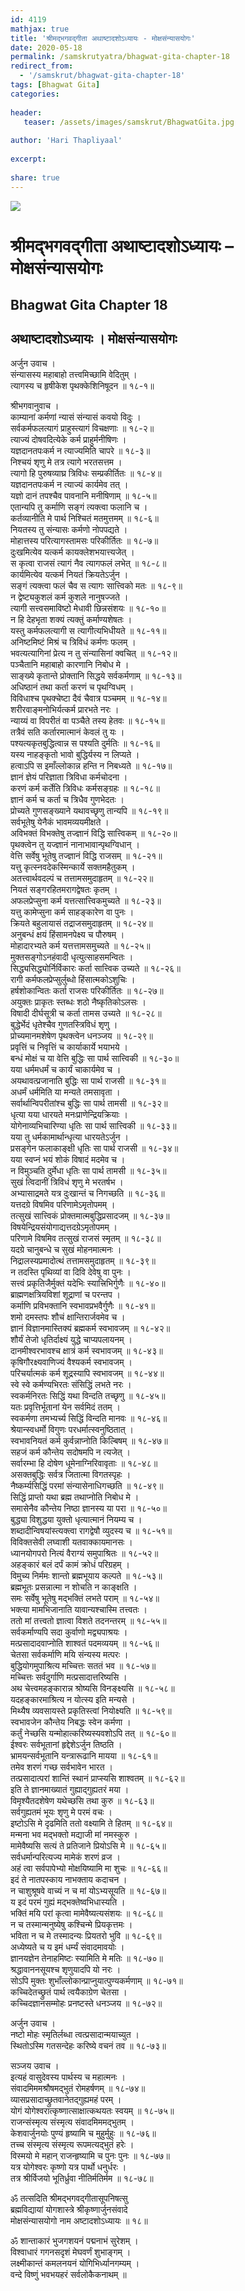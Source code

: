 ```yaml
---    
id: 4119    
mathjax: true    
title: 'श्रीमद्भगवद्गीता अथाष्टादशोऽध्यायः - मोक्षसंन्यासयोगः'    
date: 2020-05-18    
permalink: /samskrutyatra/bhagwat-gita-chapter-18
redirect_from: 
  - '/samskrut/bhagwat-gita-chapter-18'
tags: [Bhagwat Gita]    
categories:    
    
header:    
   teaser: /assets/images/samskrut/BhagwatGita.jpg    
    
author: 'Hari Thapliyaal'    
    
excerpt:    
    
share: true    
---    
```

    
![](/assets/images/samskrut/BhagwatGita.jpg)    
    
# श्रीमद्भगवद्गीता अथाष्टादशोऽध्यायः – मोक्षसंन्यासयोगः   
 
## Bhagwat Gita Chapter 18    
    
## अथाष्टादशोऽध्यायः ।    मोक्षसंन्यासयोगः    
    
अर्जुन उवाच ।    
संन्यासस्य महाबाहो तत्त्वमिच्छामि वेदितुम् ।    
त्यागस्य च हृषीकेश पृथक्केशिनिषूदन ॥ १८-१॥    
    
श्रीभगवानुवाच ।    
काम्यानां कर्मणां न्यासं संन्यासं कवयो विदुः ।    
सर्वकर्मफलत्यागं प्राहुस्त्यागं विचक्षणाः ॥ १८-२॥    
त्याज्यं दोषवदित्येके कर्म प्राहुर्मनीषिणः ।    
यज्ञदानतपःकर्म न त्याज्यमिति चापरे ॥ १८-३॥    
निश्चयं शृणु मे तत्र त्यागे भरतसत्तम ।    
त्यागो हि पुरुषव्याघ्र त्रिविधः सम्प्रकीर्तितः ॥ १८-४॥    
यज्ञदानतपःकर्म न त्याज्यं कार्यमेव तत् ।    
यज्ञो दानं तपश्चैव पावनानि मनीषिणाम् ॥ १८-५॥    
एतान्यपि तु कर्माणि सङ्गं त्यक्त्वा फलानि च ।    
कर्तव्यानीति मे पार्थ निश्चितं मतमुत्तमम् ॥ १८-६॥    
नियतस्य तु संन्यासः कर्मणो नोपपद्यते ।    
मोहात्तस्य परित्यागस्तामसः परिकीर्तितः ॥ १८-७॥    
दुःखमित्येव यत्कर्म कायक्लेशभयात्त्यजेत् ।    
स कृत्वा राजसं त्यागं नैव त्यागफलं लभेत् ॥ १८-८॥    
कार्यमित्येव यत्कर्म नियतं क्रियतेऽर्जुन ।    
सङ्गं त्यक्त्वा फलं चैव स त्यागः सात्त्विको मतः ॥ १८-९॥    
न द्वेष्ट्यकुशलं कर्म कुशले नानुषज्जते ।    
त्यागी सत्त्वसमाविष्टो मेधावी छिन्नसंशयः ॥ १८-१०॥    
न हि देहभृता शक्यं त्यक्तुं कर्माण्यशेषतः ।    
यस्तु कर्मफलत्यागी स त्यागीत्यभिधीयते ॥ १८-११॥    
अनिष्टमिष्टं मिश्रं च त्रिविधं कर्मणः फलम् ।    
भवत्यत्यागिनां प्रेत्य न तु संन्यासिनां क्वचित् ॥ १८-१२॥    
पञ्चैतानि महाबाहो कारणानि निबोध मे ।    
साङ्ख्ये कृतान्ते प्रोक्तानि सिद्धये सर्वकर्मणाम् ॥ १८-१३॥    
अधिष्ठानं तथा कर्ता करणं च पृथग्विधम् ।    
विविधाश्च पृथक्चेष्टा दैवं चैवात्र पञ्चमम् ॥ १८-१४॥    
शरीरवाङ्मनोभिर्यत्कर्म प्रारभते नरः ।    
न्याय्यं वा विपरीतं वा पञ्चैते तस्य हेतवः ॥ १८-१५॥    
तत्रैवं सति कर्तारमात्मानं केवलं तु यः ।    
पश्यत्यकृतबुद्धित्वान्न स पश्यति दुर्मतिः ॥ १८-१६॥    
यस्य नाहङ्कृतो भावो बुद्धिर्यस्य न लिप्यते ।    
हत्वाऽपि स इमाँल्लोकान्न हन्ति न निबध्यते ॥ १८-१७॥    
ज्ञानं ज्ञेयं परिज्ञाता त्रिविधा कर्मचोदना ।    
करणं कर्म कर्तेति त्रिविधः कर्मसङ्ग्रहः ॥ १८-१८॥    
ज्ञानं कर्म च कर्ता च त्रिधैव गुणभेदतः ।    
प्रोच्यते गुणसङ्ख्याने यथावच्छृणु तान्यपि ॥ १८-१९॥    
सर्वभूतेषु येनैकं भावमव्ययमीक्षते ।    
अविभक्तं विभक्तेषु तज्ज्ञानं विद्धि सात्त्विकम् ॥ १८-२०॥    
पृथक्त्वेन तु यज्ज्ञानं नानाभावान्पृथग्विधान् ।    
वेत्ति सर्वेषु भूतेषु तज्ज्ञानं विद्धि राजसम् ॥ १८-२१॥    
यत्तु कृत्स्नवदेकस्मिन्कार्ये सक्तमहैतुकम् ।    
अतत्त्वार्थवदल्पं च तत्तामसमुदाहृतम् ॥ १८-२२॥    
नियतं सङ्गरहितमरागद्वेषतः कृतम् ।    
अफलप्रेप्सुना कर्म यत्तत्सात्त्विकमुच्यते ॥ १८-२३॥    
यत्तु कामेप्सुना कर्म साहङ्कारेण वा पुनः ।    
क्रियते बहुलायासं तद्राजसमुदाहृतम् ॥ १८-२४॥    
अनुबन्धं क्षयं हिंसामनपेक्ष्य च पौरुषम् ।    
मोहादारभ्यते कर्म यत्तत्तामसमुच्यते ॥ १८-२५॥    
मुक्तसङ्गोऽनहंवादी धृत्युत्साहसमन्वितः ।    
सिद्ध्यसिद्ध्योर्निर्विकारः कर्ता सात्त्विक उच्यते ॥ १८-२६॥    
रागी कर्मफलप्रेप्सुर्लुब्धो हिंसात्मकोऽशुचिः ।    
हर्षशोकान्वितः कर्ता राजसः परिकीर्तितः ॥ १८-२७॥    
अयुक्तः प्राकृतः स्तब्धः शठो नैष्कृतिकोऽलसः ।    
विषादी दीर्घसूत्री च कर्ता तामस उच्यते ॥ १८-२८॥    
बुद्धेर्भेदं धृतेश्चैव गुणतस्त्रिविधं शृणु ।    
प्रोच्यमानमशेषेण पृथक्त्वेन धनञ्जय ॥ १८-२९॥    
प्रवृत्तिं च निवृत्तिं च कार्याकार्ये भयाभये ।    
बन्धं मोक्षं च या वेत्ति बुद्धिः सा पार्थ सात्त्विकी ॥ १८-३०॥    
यया धर्ममधर्मं च कार्यं चाकार्यमेव च ।    
अयथावत्प्रजानाति बुद्धिः सा पार्थ राजसी ॥ १८-३१॥    
अधर्मं धर्ममिति या मन्यते तमसावृता ।    
सर्वार्थान्विपरीतांश्च बुद्धिः सा पार्थ तामसी ॥ १८-३२॥    
धृत्या यया धारयते मनःप्राणेन्द्रियक्रियाः ।    
योगेनाव्यभिचारिण्या धृतिः सा पार्थ सात्त्विकी ॥ १८-३३॥    
यया तु धर्मकामार्थान्धृत्या धारयतेऽर्जुन ।    
प्रसङ्गेन फलाकाङ्क्षी धृतिः सा पार्थ राजसी ॥ १८-३४॥    
यया स्वप्नं भयं शोकं विषादं मदमेव च ।    
न विमुञ्चति दुर्मेधा धृतिः सा पार्थ तामसी ॥ १८-३५॥    
सुखं त्विदानीं त्रिविधं शृणु मे भरतर्षभ ।    
अभ्यासाद्रमते यत्र दुःखान्तं च निगच्छति ॥ १८-३६॥    
यत्तदग्रे विषमिव परिणामेऽमृतोपमम् ।    
तत्सुखं सात्त्विकं प्रोक्तमात्मबुद्धिप्रसादजम् ॥ १८-३७॥    
विषयेन्द्रियसंयोगाद्यत्तदग्रेऽमृतोपमम् ।    
परिणामे विषमिव तत्सुखं राजसं स्मृतम् ॥ १८-३८॥    
यदग्रे चानुबन्धे च सुखं मोहनमात्मनः ।    
निद्रालस्यप्रमादोत्थं तत्तामसमुदाहृतम् ॥ १८-३९॥    
न तदस्ति पृथिव्यां वा दिवि देवेषु वा पुनः ।    
सत्त्वं प्रकृतिजैर्मुक्तं यदेभिः स्यात्त्रिभिर्गुणैः ॥ १८-४०॥    
ब्राह्मणक्षत्रियविशां शूद्राणां च परन्तप ।    
कर्माणि प्रविभक्तानि स्वभावप्रभवैर्गुणैः ॥ १८-४१॥    
शमो दमस्तपः शौचं क्षान्तिरार्जवमेव च ।    
ज्ञानं विज्ञानमास्तिक्यं ब्रह्मकर्म स्वभावजम् ॥ १८-४२॥    
शौर्यं तेजो धृतिर्दाक्ष्यं युद्धे चाप्यपलायनम् ।    
दानमीश्वरभावश्च क्षात्रं कर्म स्वभावजम् ॥ १८-४३॥    
कृषिगौरक्ष्यवाणिज्यं वैश्यकर्म स्वभावजम् ।    
परिचर्यात्मकं कर्म शूद्रस्यापि स्वभावजम् ॥ १८-४४॥    
स्वे स्वे कर्मण्यभिरतः संसिद्धिं लभते नरः ।    
स्वकर्मनिरतः सिद्धिं यथा विन्दति तच्छृणु ॥ १८-४५॥    
यतः प्रवृत्तिर्भूतानां येन सर्वमिदं ततम् ।    
स्वकर्मणा तमभ्यर्च्य सिद्धिं विन्दति मानवः ॥ १८-४६॥    
श्रेयान्स्वधर्मो विगुणः परधर्मात्स्वनुष्ठितात् ।    
स्वभावनियतं कर्म कुर्वन्नाप्नोति किल्बिषम् ॥ १८-४७॥    
सहजं कर्म कौन्तेय सदोषमपि न त्यजेत् ।    
सर्वारम्भा हि दोषेण धूमेनाग्निरिवावृताः ॥ १८-४८॥    
असक्तबुद्धिः सर्वत्र जितात्मा विगतस्पृहः ।    
नैष्कर्म्यसिद्धिं परमां संन्यासेनाधिगच्छति ॥ १८-४९॥    
सिद्धिं प्राप्तो यथा ब्रह्म तथाप्नोति निबोध मे ।    
समासेनैव कौन्तेय निष्ठा ज्ञानस्य या परा ॥ १८-५०॥    
बुद्ध्या विशुद्धया युक्तो धृत्यात्मानं नियम्य च ।    
शब्दादीन्विषयांस्त्यक्त्वा रागद्वेषौ व्युदस्य च ॥ १८-५१॥    
विविक्तसेवी लघ्वाशी यतवाक्कायमानसः ।    
ध्यानयोगपरो नित्यं वैराग्यं समुपाश्रितः ॥ १८-५२॥    
अहङ्कारं बलं दर्पं कामं क्रोधं परिग्रहम् ।    
विमुच्य निर्ममः शान्तो ब्रह्मभूयाय कल्पते ॥ १८-५३॥    
ब्रह्मभूतः प्रसन्नात्मा न शोचति न काङ्क्षति ।    
समः सर्वेषु भूतेषु मद्भक्तिं लभते पराम् ॥ १८-५४॥    
भक्त्या मामभिजानाति यावान्यश्चास्मि तत्त्वतः ।    
ततो मां तत्त्वतो ज्ञात्वा विशते तदनन्तरम् ॥ १८-५५॥    
सर्वकर्माण्यपि सदा कुर्वाणो मद्व्यपाश्रयः ।    
मत्प्रसादादवाप्नोति शाश्वतं पदमव्ययम् ॥ १८-५६॥    
चेतसा सर्वकर्माणि मयि संन्यस्य मत्परः ।    
बुद्धियोगमुपाश्रित्य मच्चित्तः सततं भव ॥ १८-५७॥    
मच्चित्तः सर्वदुर्गाणि मत्प्रसादात्तरिष्यसि ।    
अथ चेत्त्वमहङ्कारान्न श्रोष्यसि विनङ्क्ष्यसि ॥ १८-५८॥    
यदहङ्कारमाश्रित्य न योत्स्य इति मन्यसे ।    
मिथ्यैष व्यवसायस्ते प्रकृतिस्त्वां नियोक्ष्यति ॥ १८-५९॥    
स्वभावजेन कौन्तेय निबद्धः स्वेन कर्मणा ।    
कर्तुं नेच्छसि यन्मोहात्करिष्यस्यवशोऽपि तत् ॥ १८-६०॥    
ईश्वरः सर्वभूतानां हृद्देशेऽर्जुन तिष्ठति ।    
भ्रामयन्सर्वभूतानि यन्त्रारूढानि मायया ॥ १८-६१॥    
तमेव शरणं गच्छ सर्वभावेन भारत ।    
तत्प्रसादात्परां शान्तिं स्थानं प्राप्स्यसि शाश्वतम् ॥ १८-६२॥    
इति ते ज्ञानमाख्यातं गुह्याद्गुह्यतरं मया ।    
विमृश्यैतदशेषेण यथेच्छसि तथा कुरु ॥ १८-६३॥    
सर्वगुह्यतमं भूयः शृणु मे परमं वचः ।    
इष्टोऽसि मे दृढमिति ततो वक्ष्यामि ते हितम् ॥ १८-६४॥    
मन्मना भव मद्भक्तो मद्याजी मां नमस्कुरु ।    
मामेवैष्यसि सत्यं ते प्रतिजाने प्रियोऽसि मे ॥ १८-६५॥    
सर्वधर्मान्परित्यज्य मामेकं शरणं व्रज ।    
अहं त्वा सर्वपापेभ्यो मोक्षयिष्यामि मा शुचः ॥ १८-६६॥    
इदं ते नातपस्काय नाभक्ताय कदाचन ।    
न चाशुश्रूषवे वाच्यं न च मां योऽभ्यसूयति ॥ १८-६७॥    
य इदं परमं गुह्यं मद्भक्तेष्वभिधास्यति ।    
भक्तिं मयि परां कृत्वा मामेवैष्यत्यसंशयः ॥ १८-६८॥    
न च तस्मान्मनुष्येषु कश्चिन्मे प्रियकृत्तमः ।    
भविता न च मे तस्मादन्यः प्रियतरो भुवि ॥ १८-६९॥    
अध्येष्यते च य इमं धर्म्यं संवादमावयोः ।    
ज्ञानयज्ञेन तेनाहमिष्टः स्यामिति मे मतिः ॥ १८-७०॥    
श्रद्धावाननसूयश्च शृणुयादपि यो नरः ।    
सोऽपि मुक्तः शुभाँल्लोकान्प्राप्नुयात्पुण्यकर्मणाम् ॥ १८-७१॥    
कच्चिदेतच्छ्रुतं पार्थ त्वयैकाग्रेण चेतसा ।    
कच्चिदज्ञानसम्मोहः प्रनष्टस्ते धनञ्जय ॥ १८-७२॥    
    
अर्जुन उवाच ।    
नष्टो मोहः स्मृतिर्लब्धा त्वत्प्रसादान्मयाच्युत ।    
स्थितोऽस्मि गतसन्देहः करिष्ये वचनं तव ॥ १८-७३॥    
    
सञ्जय उवाच ।    
इत्यहं वासुदेवस्य पार्थस्य च महात्मनः ।    
संवादमिममश्रौषमद्भुतं रोमहर्षणम् ॥ १८-७४॥    
व्यासप्रसादाच्छ्रुतवानेतद्गुह्यमहं परम् ।    
योगं योगेश्वरात्कृष्णात्साक्षात्कथयतः स्वयम् ॥ १८-७५॥    
राजन्संस्मृत्य संस्मृत्य संवादमिममद्भुतम् ।    
केशवार्जुनयोः पुण्यं हृष्यामि च मुहुर्मुहुः ॥ १८-७६॥    
तच्च संस्मृत्य संस्मृत्य रूपमत्यद्भुतं हरेः ।    
विस्मयो मे महान् राजन्हृष्यामि च पुनः पुनः ॥ १८-७७॥    
यत्र योगेश्वरः कृष्णो यत्र पार्थो धनुर्धरः ।    
तत्र श्रीर्विजयो भूतिर्ध्रुवा नीतिर्मतिर्मम ॥ १८-७८॥    
    
ॐ तत्सदिति श्रीमद्भगवद्गीतासूपनिषत्सु    
ब्रह्मविद्यायां योगशास्त्रे श्रीकृष्णार्जुनसंवादे    
मोक्षसंन्यासयोगो नाम अष्टादशोऽध्यायः ॥ १८॥    
    
ॐ शान्ताकारं भुजगशयनं पद्मनाभं सुरेशम् ।    
विश्वाधारं गगनसदृशं मेघवर्णं शुभाङ्गम् ।    
लक्ष्मीकान्तं कमलनयनं योगिभिर्ध्यानगम्यम् ।    
वन्दे विष्णुं भवभयहरं सर्वलोकैकनाथम् ॥    
    
